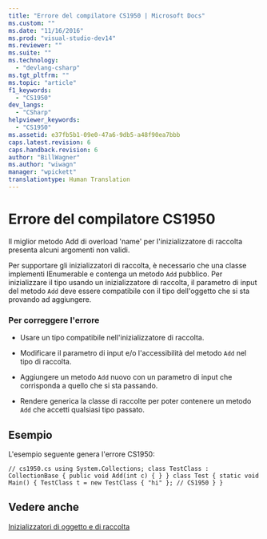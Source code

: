 ```yaml
---
title: "Errore del compilatore CS1950 | Microsoft Docs"
ms.custom: ""
ms.date: "11/16/2016"
ms.prod: "visual-studio-dev14"
ms.reviewer: ""
ms.suite: ""
ms.technology: 
  - "devlang-csharp"
ms.tgt_pltfrm: ""
ms.topic: "article"
f1_keywords: 
  - "CS1950"
dev_langs: 
  - "CSharp"
helpviewer_keywords: 
  - "CS1950"
ms.assetid: e37fb5b1-09e0-47a6-9db5-a48f90ea7bbb
caps.latest.revision: 6
caps.handback.revision: 6
author: "BillWagner"
ms.author: "wiwagn"
manager: "wpickett"
translationtype: Human Translation
---
```

# Errore del compilatore CS1950
Il miglior metodo Add di overload 'name' per l'inizializzatore di raccolta presenta alcuni argomenti non validi.  
  
 Per supportare gli inizializzatori di raccolta, è necessario che una classe implementi IEnumerable e contenga un metodo `Add` pubblico. Per inizializzare il tipo usando un inizializzatore di raccolta, il parametro di input del metodo `Add` deve essere compatibile con il tipo dell'oggetto che si sta provando ad aggiungere.  
  
### Per correggere l'errore  
  
-   Usare un tipo compatibile nell'inizializzatore di raccolta.  
  
-   Modificare il parametro di input e\/o l'accessibilità del metodo `Add` nel tipo di raccolta.  
  
-   Aggiungere un metodo `Add` nuovo con un parametro di input che corrisponda a quello che si sta passando.  
  
-   Rendere generica la classe di raccolte per poter contenere un metodo `Add` che accetti qualsiasi tipo passato.  
  
## Esempio  
 L'esempio seguente genera l'errore CS1950:  
  
```  
// cs1950.cs using System.Collections; class TestClass : CollectionBase { public void Add(int c) { } } class Test { static void Main() { TestClass t = new TestClass { "hi" }; // CS1950 } }  
```  
  
## Vedere anche  
 [Inizializzatori di oggetto e di raccolta](../../csharp/programming-guide/classes-and-structs/object-and-collection-initializers.md)